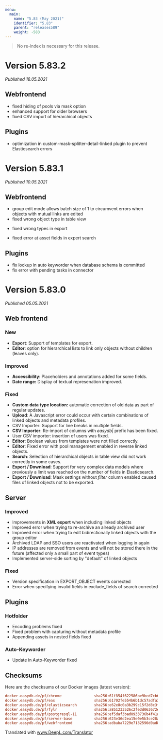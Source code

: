 ```yaml
---
menu:
  main:
    name: "5.83 (May 2021)"
    identifier: "5.83"
    parent: "releases589"
    weight: -583
---
```


> No re-index is necessary for this release.

# Version 5.83.2

*Published 18.05.2021*

## Webfrontend

* fixed hiding of pools via mask option
* enhanced support for older browsers
* fixed CSV import of hierarchical objects

## Plugins

* optimization in custom-mask-splitter-detail-linked plugin to prevent Elasticsearch errors

# Version 5.83.1

*Published 10.05.2021*

## Webfrontend

* group edit mode allows batch size of 1 to circumvent errors when objects with mutual links are edited
* fixed wrong object type in table view
+ fixed wrong types in export
* fixed error at asset fields in expert search

## Plugins

* fix lockup in auto keyworder when database schema is committed
* fix error with pending tasks in connector

# Version 5.83.0

*Published 05.05.2021*

## Web frontend

### New

- **Export**: Support of templates for export.
- **Editor**: option for hierarchical lists to link only objects without children (leaves only).

### Improved

- **Accessibility**: Placeholders and annotations added for some fields.
- **Date range:** Display of textual represenation improved.

### Fixed

- **Custom data type location:** automatic correction of old data as part of regular updates.
- **Upload**: A Javascript error could occur with certain combinations of linked objects and metadata profiles.
- CSV Importer: Support for line breaks in multiple fields.
- **CSV Importer**: Re-import of columns with *easydb|* prefix has been fixed.
- User CSV importer: insertion of users was fixed.
- **Editor**: Boolean values from templates were not filled correctly.
- **Editor**: Fixed error with pool management enabled in reverse linked objects.
- **Search**: Selection of hierarchical objects in table view did not work correctly in some cases.
- **Export / Download**: Support for very complex data models where previously a limit was reached on the number of fields in Elasticsearch.
- **Export / Download**: Mask settings without *filter* column enabled caused files of linked objects not to be exported.

## Server

### Improved

- Improvements in **XML export** when including linked objects
- Improved error when trying to re-archive an already archived user
- Improved error when trying to edit bidirectionally linked objects with the group editor
- Archived LDAP and SSO users are reactivated when logging in again
- IP addresses are removed from events and will not be stored there in the future (affected only a small part of event types)
- Implemented server-side sorting by "default" of linked objects

### Fixed

- Version specification in EXPORT_OBJECT events corrected
- Error when specifying invalid fields in exclude_fields of search corrected

## Plugins

### Hotfolder

- Encoding problems fixed
- Fixed problem with capturing without metadata profile
- Appending assets in nested fields fixed

### Auto-Keyworder

- Update in Auto-Keyworder fixed

## Checksums

Here are the checksums of our Docker images (latest version):

```ini
docker.easydb.de/pf/chrome               sha256:61f854f622586be9bcd7cb68d31d56b7578421ac5352a7cbaa00b39011f376b2
docker.easydb.de/pf/eas                  sha256:61702fe554b6b1dc57adfa35ef148e8b821058fd5fd0566fe355f805b38350ad
docker.easydb.de/pf/elasticsearch        sha256:e62e8c0a3b299c15f2d8c3f134e5d5f6123bf109d931bdf58c647e48663d36df
docker.easydb.de/pf/fylr                 sha256:a851233526c2fe3d063672e2ebb598fdd166e2d0eaf55b002312ae6af85271c1
docker.easydb.de/pf/postgresql-11        sha256:ef5daf3bad0933736b4f41a5f98e9b9c0e47738a8e01708683972b00fe8da7ce
docker.easydb.de/pf/server-base          sha256:623e36d2ea15e0e5b3ce28a3e168f5ebb373fef72b46b523114cfbeb00f34c73
docker.easydb.de/pf/webfrontend          sha256:adbaba7229e7132596d0ad84f20dff0dc02136c89b2ea7c2e153d5c65ec89d68
```


Translated with www.DeepL.com/Translator
